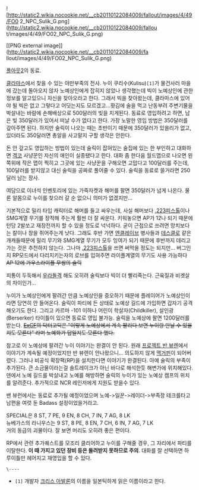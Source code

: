![http://static2.wikia.nocookie.net/__cb20110122084009/fallout/images/4/49/FO0
2_NPC_Sulik_G.png](http://static2.wikia.nocookie.net/__cb20110122084009/fallou
t/images/4/49/FO02_NPC_Sulik_G.png)

[[PNG external image]](http://static2.wikia.nocookie.net/__cb20110122084009/fa
llout/images/4/49/FO02_NPC_Sulik_G.png)

  
[폴아웃2](%ED%8F%B4%EC%95%84%EC%9B%832.md)의 동료.

[클라마스](%ED%81%B4%EB%9D%BC%EB%A7%88%EC%8A%A4.md)에서 찾을 수 있는 야만부족의 전사. 누이
쿠리수(Kulisu)`[1]`가 물건사러 마을에 갔는데 돌아오지 않자 노예상인에게 잡히지 않았나 생각했는데 빅이 노예상인에 관한 정보를
알고있으니 자신을 찾아오라고 한다. 그래서 빅을 찾아왔는데, 클라마스에 있어야 될 빅은 없고 그렇다고 어딧는지도 모르겠고...홧김에 술을
먹고 난동부려 주변기물을 박살내는 바람에 손해배상으로 500달러의 빚을 지게된다. 동료로 영입하려고 하면, 남은 빚 350달러가 있어서 떠날
수가 없다고 한다. 가장 노말한 영입 방법은 350달러를 갚아주면 된다. 하지만 술릭이 나오는 때는 초반이기 때문에 350달러가 있을리가
없고, 있더라도 350달러면 총알을 사고말지 구할 생각은 안한다.

돈 안 갚고도 영입하는 방법이 있는데 술릭이 잡혀있는 술집에 있는 한 부인하고 대화하면
[겍코](%EA%B2%8D%EC%BD%94.md) 사냥꾼인 자신의 애인이 실종됐다고 한다. 대화 좀 한다음 월드맵으로 나오면 왼쪽위에
작은 맵이 찍히고 그곳에 있는 사냥꾼을 구해오면 고맙다고 100달러를 주는데, 100달러를 받지않고 대신 술릭을 공짜로 풀어줄 수 있다.
술릭을 동료로 쓸거라면 250달러 남는 장사.

여담으로 이녀석 인벤토리에 있는 가죽자켓과 해머를 팔면 350달러가 넘게 나온다. 물론 알몸으로 누이를 찾으러 갈 순 없으니 의미가
없겠지만...

기본적으로 밀리 타입 캐릭터로 해머를 들고 싸우는데, 사실 해머보다 [.223피스톨](.223%20%ED%94%BC%EC%8A%A4%ED%86%A8.md)이나 SMG계열 무기를 장착해 주는게 훨씬 더 잘 싸운다.
키워놓으면 AP가 12나 되기 때문에 턴당 2발쏘고 재장전까지 할 수 있을 정도로 넉넉하다. 굳이 근접으로 쓰려면 망치보다는 칼이나 창을
쥐어주는게 낫다. 그래도 후반 가면
[엔클레이브](%EC%97%94%ED%81%B4%EB%A0%88%EC%9D%B4%EB%B8%8C.md) 병사들과
[데스클로](%EB%8D%B0%EC%8A%A4%ED%81%B4%EB%A1%9C.md) 같은 개캐들때문에 밀리 무기와 SMG계열 무기가
모두 잉여가 되기 때문에 후반까지 데리고 가는 것은 추천하지 않는다. 그나마 [.223피스톨](.223%20%ED%94%BC%EC%8A%A4%ED%86%A8.md)을 쓰면 써먹을 정도는 되지만... 버그인지 RP모드에서
다리지키는자의 로브를 입혀주면 라이플계열의 무기도 사용 가능하다 <del>AP 12에 가우스라이플 무쌍의 술릭</del>

피통이 두둑해서 [우라돌격](%EC%9A%B0%EB%9D%BC%EB%8F%8C%EA%B2%A9.md) 해도 오히려 술릭보다 빅이 더
빨리죽는다. 근육질과 비곗살의 차이인가...

누이가 노예상인에게 팔려간 만큼 노예상인을 증오하기 때문에 플레이어가 노예상인이라면 당연히 안 들어온다. 술릭이 파티에 든 상태로 노예상
길드에 가입하면 갑자기 공격해오기도 한다. 그리고 카르마 -101 이하나 어린이 학살자(Childkiller), 살인광(Berserker)
타이틀이 있으면 동료로 영입 불가능. 술릭을 노예상에 팔면 1200달러를 받는다. <del>[ExCF](ExCF.md)의 닥터고딕은
"이렇게 노예상에서 계속 팔리다 보면 누이랑 만날 수 있을지도 모른다" 라며 노예화가 답일지도 모른다 했다.</del>

참고로 이 노예상에 팔려간 누이 이야기는 완결이 안 된다. 원래 [프로젝트 반 뷰렌](%ED%94%84%EB%A1%9C%EC%A0%9D%ED%8A%B8%20%EB%B0%98%20%EB%B7%B0%EB%A0%8C.md)에서 이야기가 계속될 예정이었지만 반 뷰렌이
안나왔으니... 의도하지 않게 [맥거핀](%EB%A7%A5%EA%B1%B0%ED%95%80.md)이 되어버렸다. 그러나 비공식
확장팩(RP)을 설치한다면 이야기가 완결된다. 아예 술릭의 부족이 추가된다. 큰 소금물이라는걸 솔트레이크가 아닌 바다로 해석한듯 해변가에
위치해있다. 덴에서 노예 길드를 박살내고 노예를 해방하면 술릭의 누이가 있는 노예상 켐프의 위치를 알려준다. 추가적으로 NCR 레인저에게
지원도 받을수 있다.

밴 뷰런에서는 동료로 추가될 예정이었으며 노예->일꾼->레이더->부족장 테크를타고 남편을 여럿 둔 Badass 설정이었을거라고.

SPECIAL은 8 ST, 7 PE, 9 EN, 8 CH, 7 IN, 7 AG, 8 LK  
뉴베가스의 라니우스는 9 ST, 8 PE, 8 EN, 7 CH, 6 IN, 7 AG, 7 LK  
거의 동급의 괴물이다. 잘 보면 머리도 오히려 좋은 편이다.

RP에서 관련 추가퀘스트를 모조리 클리어하고 누이를 구해줄 경우, 그 자리에서 파티를 이탈한다. **이 때 가지고 있던 장비 등은 돌려받지
못하므로 주의**. 대화를 잘 선택하면 하루이틀만 헤어지고 재영입을 할 수 있다.

`\----`

  * `[1]` 개발자 [크리스 아발론](%ED%81%AC%EB%A6%AC%EC%8A%A4%20%EC%95%84%EB%B0%9C%EB%A1%A0.md)의 이름을 일본틱하게 읽은 이름이라고 한다.

